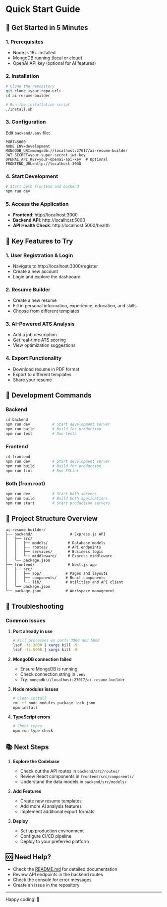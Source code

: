 # Quick Start Guide

## 🚀 Get Started in 5 Minutes

### 1. Prerequisites
- Node.js 18+ installed
- MongoDB running (local or cloud)
- OpenAI API key (optional for AI features)

### 2. Installation
```bash
# Clone the repository
git clone <your-repo-url>
cd ai-resume-builder

# Run the installation script
./install.sh
```

### 3. Configuration
Edit `backend/.env` file:
```env
PORT=5000
NODE_ENV=development
MONGODB_URI=mongodb://localhost:27017/ai-resume-builder
JWT_SECRET=your-super-secret-jwt-key
OPENAI_API_KEY=your-openai-api-key  # Optional
FRONTEND_URL=http://localhost:3000
```

### 4. Start Development
```bash
# Start both frontend and backend
npm run dev
```

### 5. Access the Application
- **Frontend**: http://localhost:3000
- **Backend API**: http://localhost:5000
- **API Health Check**: http://localhost:5000/health

## 🎯 Key Features to Try

### 1. User Registration & Login
- Navigate to http://localhost:3000/register
- Create a new account
- Login and explore the dashboard

### 2. Resume Builder
- Create a new resume
- Fill in personal information, experience, education, and skills
- Choose from different templates

### 3. AI-Powered ATS Analysis
- Add a job description
- Get real-time ATS scoring
- View optimization suggestions

### 4. Export Functionality
- Download resume in PDF format
- Export to different templates
- Share your resume

## 🔧 Development Commands

### Backend
```bash
cd backend
npm run dev          # Start development server
npm run build        # Build for production
npm run test         # Run tests
```

### Frontend
```bash
cd frontend
npm run dev          # Start development server
npm run build        # Build for production
npm run lint         # Run ESLint
```

### Both (from root)
```bash
npm run dev          # Start both servers
npm run build        # Build both applications
npm run start        # Start production servers
```

## 📁 Project Structure Overview

```
ai-resume-builder/
├── backend/                 # Express.js API
│   ├── src/
│   │   ├── models/         # Database models
│   │   ├── routes/         # API endpoints
│   │   ├── services/       # Business logic
│   │   └── middleware/     # Express middleware
│   └── package.json
├── frontend/               # Next.js app
│   ├── src/
│   │   ├── app/           # Pages and layouts
│   │   ├── components/    # React components
│   │   └── lib/           # Utilities and API client
│   └── package.json
└── package.json           # Workspace management
```

## 🐛 Troubleshooting

### Common Issues

1. **Port already in use**
   ```bash
   # Kill processes on ports 3000 and 5000
   lsof -ti:3000 | xargs kill -9
   lsof -ti:5000 | xargs kill -9
   ```

2. **MongoDB connection failed**
   - Ensure MongoDB is running
   - Check connection string in `.env`
   - Try: `mongodb://localhost:27017/ai-resume-builder`

3. **Node modules issues**
   ```bash
   # Clean install
   rm -rf node_modules package-lock.json
   npm install
   ```

4. **TypeScript errors**
   ```bash
   # Check types
   npm run type-check
   ```

## 📚 Next Steps

1. **Explore the Codebase**
   - Check out the API routes in `backend/src/routes/`
   - Review React components in `frontend/src/components/`
   - Understand the data models in `backend/src/models/`

2. **Add Features**
   - Create new resume templates
   - Add more AI analysis features
   - Implement additional export formats

3. **Deploy**
   - Set up production environment
   - Configure CI/CD pipeline
   - Deploy to your preferred platform

## 🆘 Need Help?

- Check the [README.md](README.md) for detailed documentation
- Review API endpoints in the backend routes
- Check the console for error messages
- Create an issue in the repository

---

Happy coding! 🚀 